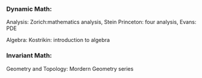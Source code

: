 
### Dynamic Math:
Analysis:
Zorich:mathematics analysis, Stein Princeton: four analysis, Evans: PDE


Algebra:
Kostrikin: introduction to algebra




### Invariant Math:

Geometry and Topology:
Mordern Geometry series

